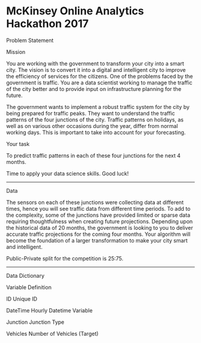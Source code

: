 # McKinsey Online Analytics Hackathon 2017

Problem Statement

Mission

You are working with the government to transform your city into a smart city. The vision is to convert it into a digital and intelligent city to improve the efficiency of services for the citizens. One of the problems faced by the government is traffic. You are a data scientist working to manage the traffic of the city better and to provide input on infrastructure planning for the future.

The government wants to implement a robust traffic system for the city by being prepared for traffic peaks. They want to understand the traffic patterns of the four junctions of the city. Traffic patterns on holidays, as well as on various other occasions during the year, differ from normal working days. This is important to take into account for your forecasting. 
 
Your task 

To predict traffic patterns in each of these four junctions for the next 4 months.

Time to apply your data science skills. Good luck!
________________________________________
Data

The sensors on each of these junctions were collecting data at different times, hence you will see traffic data from different time periods. To add to the complexity, some of the junctions have provided limited or sparse data requiring thoughtfulness when creating future projections. Depending upon the historical data of 20 months, the government is looking to you to deliver accurate traffic projections for the coming four months. Your algorithm will become the foundation of a larger transformation to make your city smart and intelligent.

Public-Private split for the competition is 25:75.
________________________________________
Data Dictionary

Variable	Definition

ID	Unique ID

DateTime	Hourly Datetime Variable

Junction	Junction Type

Vehicles	Number of Vehicles (Target)
